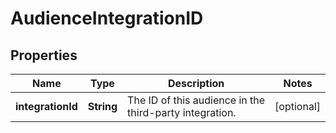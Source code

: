 

# AudienceIntegrationID

## Properties

Name | Type | Description | Notes
------------ | ------------- | ------------- | -------------
**integrationId** | **String** | The ID of this audience in the third-party integration. |  [optional]



